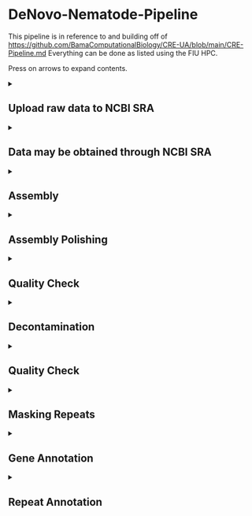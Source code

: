 # DeNovo-Nematode-Pipeline
This pipeline is in reference to and building off of https://github.com/BamaComputationalBiology/CRE-UA/blob/main/CRE-Pipeline.md
Everything can be done as listed using the FIU HPC. 

Press on arrows to expand contents.


<details>
<summary>
	
## Upload raw data to NCBI SRA
</summary>
</details>

<details>
<summary>
	
## Data may be obtained through NCBI SRA
</summary>

**Nanopore:**
```
module load sratoolkit-3.0.0
```

Go to NCBI SRA and search _Oscheius_. use the filters at the side to narrow it down to genome and nanopore reads. Find the sra ID for _Oscheius_ sp.G, the number is **SRR16242712**

```
fasterq-dump SRR16242712
#this will take a while and give you no feedback so just believe it will work.
```

If successful you should have a file named SRR16242712.fastq with 18G of data. Type ls -lh to see this.

**Illumina:**

```
fasterq-dump SRR16242711
```
If successful you should have a file named SRR16242711_1.fastq and SRR16242711_2.fastq both with 5.4G of data. Type ls -lh to see this.

</details>

<details>
<summary>
	
## Assembly
</summary>

We have tried assembly with:

* flye

* nextdenovo

* verkko

* hifiasm


Flye and nextdenovo use ONT and illumina data. Verkko and hifiasm use pacbio and ONT. 


--------------------------------------------------------------------------------------------------------------------------------------------------------------

<details>
<summary>nextDenovo</summary>

https://github.com/Nextomics/NextDenovo

Between flye and nextdenovo, we find nextDenovo to generally be better and more contiguous.
```
#create the input file
ls SRR16242712.fastq > input.fofn
```

```
#create the configuration file for assembly
vi run.cfg
```

Press[i] for insert and copy and paste the below section (this was obtained by going to nextDenovo documentation and copying the run.cfg file. Then we correct a few lines for our data, like genome size for example. If you don't know the genome size you can estimate it from a related species or use the option auto.

```
[General]
job_type = local
job_prefix = nextDenovo
task = all
rewrite = yes
deltmp = yes
parallel_jobs = 20
input_type = raw
read_type = ont # clr, ont, hifi
input_fofn = input.fofn
workdir = PB127

[correct_option]
read_cutoff = 1k
genome_size = 120M # estimated genome size, I know because I've already assembled this one
sort_options = -m 20g -t 15
minimap2_options_raw = -t 8
pa_correction = 3
correction_options = -p 15

[assemble_option]
minimap2_options_cns = -t 8
nextgraph_options = -a 1
```

Save by pressing [esc], type ':wq' and press [enter]

```
#create the script to run nextDenovo and create an assembled genome
vi assemble.sh
```

Press [i] for insert mode and copy the below script

```
#!/bin/bash

#SBATCH --account iacc_jfierst
#SBATCH --qos highmem1
#SBATCH --partition highmem1
#SBATCH --output=out_%assemble.log
#SBATCH --mail-user=vegge003@fiu.edu 	#use your own email instead
#SBATCH --mail-type=ALL

module load nextDenovo-2.5.0

nextDenovo run.cfg
```

Save by pressing [esc], type ':wq' and press [enter]


Run the script with: 
```
sbatch assemble.sh
```

To see if your job is running type the following command:
```
squeue --me
```

There is a common issue some face and you may need to load modules before you run the script. In which case use:
```
module load nextDenovo-2.5.0
sbatch assemble.sh
```

The final assembly result is at 03.ctg_graph/nd.asm.fasta

Basic statistics for the assembly are at 03.ctg_graph/nd.asm.fasta.stat
</details>

<details>
	<summary>Flye</summary>
	

https://canu.readthedocs.io/en/latest/quick-start.html#quickstart

The Canu module is available on HPC but I run into a problem with java when trying to use the module. Additionally, Flye is not available, and we don't use these programs enough to request their download. Thus, I've just created conda environments for these. You can try using the anaconda module on HPC (module load anaconda2), but I downloaded my own anaconda a long time ago. You can get the linux version of anaconda here: https://www.anaconda.com/download
Miniconda or Mamba probably work too, I just haven't tried.


Get Canu
```
conda create -n canu
conda activate canu
	#if conda activate doesn't work, try source activate
conda install -c bioconda canu
```

Create script
```
vi canu_correction.sh
```
Hit [i] for insertion mode and copy/paste the following:

```
#!/bin/bash

#SBATCH --account iacc_jfierst
#SBATCH --qos highmem1
#SBATCH --partition highmem1
#SBATCH --output=out_%canu_correct.log
#SBATCH --mail-user=vegge003@fiu.edu   #use your own email
#SBATCH --mail-type=ALL

#conda activate canu

canu -correct -p PB127_canu -d canu_out genomeSize=120M useGrid=false -nanopore-raw ./SRR16242712.fastq
```

Save by pressing [esc], type ':wq' and press [enter]


Run the script with: 
```
sbatch canu_correction.sh
```

To see if your job is running type the following command:
```
squeue --me
```

This job took 2.5 days to finish, but could be sped up by giving it more resources. Try adding "#SBATCH -n 8" and "#SBATCH --mem=128G" to the script.

The output is in canu_out. The corrected reads are the file: *.correctedReads.fasta.gz

However, an error is thrown because some of the read names match in the first column. To fix this we unzip the file, and replace the spaces with underscores so that the whole column is one long name. 

```
gunzip *.correctedReads.fasta.gz
cat *.correctedReads.fasta | sed 's/ /_/g' > correctedReads2.fasta
```

-----------------------------------------------------------------------------------------------------------------------------------------------------------

https://github.com/fenderglass/Flye

Get Flye
```
conda create -n flye
conda activate flye
	#if conda activate doesn't work, try source activate
conda install -c bioconda flye
```

Create the script
```
vi flye_assemble.sh
```

Hit [i] for insertion mode and copy/paste the following:
```
#!/bin/bash

#SBATCH --account iacc_jfierst
#SBATCH --qos highmem1
#SBATCH --partition highmem1
#SBATCH --output=out_%assembly.log
#SBATCH --mail-user=vegge003@fiu.edu   #use your own email
#SBATCH --mail-type=ALL

#conda activate flye    

flye --nano-corr ./canu_out/PB127_canu.correctedReads2.fasta -o flye_assembly -t 8 --genome-size 120M
```
Save and exit by pressing [esc], typing ":wq" and then [enter]

Run the script with: 
```
sbatch flye_assemble.sh
```

To see if your job is running type the following command:
```
squeue --me
```

The final assembly is in ./flye_assembly/assembly.fasta

This took approximately 4hrs to assemble a worm genome ~100Mb

</details>

Before starting Verkko or hifiasm, you may want to select for ultra-long ONT reads (50kb and up). You can do this with awk:
```
awk 'BEGIN {RS = "@"; ORS = ""} NR > 1 {getline seq; getline sep; getline qual; if (length(seq) >= MIN_SIZE) print "@"$0, seq, sep, qual}' MIN_SIZE=50000 ontReads.fastq > filteredONT.fastq
```

<details>
	<summary>Verkko</summary>

https://github.com/marbl/verkko

Verkko does not do well with little coverage.

Install Verkko with Conda:
```
conda create -n verkko -c conda-forge -c bioconda -c defaults verkko
conda activate verkko
	#if conda activate doesn't work, try source activate
```

Create the script:
```
vi verkko.sh
```

Press[i] for instertion and copy/paste the following:
```
#!/bin/bash

#SBATCH --account iacc_jfierst
#SBATCH --qos highmem1
#SBATCH --partition highmem1
# Number of nodes
#SBATCH -N 1

# Number of tasks
#SBATCH -n 16

#SBATCH --output=out_verkko.log
#SBATCH --mail-user=vegge003@fiu.edu   #use your own email
#SBATCH --mail-type=ALL

#conda activate verkko 

export VERKKO=/your/path/to/verkko/bin

verkko -d <work-directory> --hifi <hifi-fastq-files> --nano <ont-fastq-files>
```
Save and exit by pressing [esc], typing ":wq" and then [enter]

Run the script with: 
```
sbatch verkko.sh
```

To see if your job is running type the following command:
```
squeue --me
```

The SnakeMake script that Verkko runs on specifies 4CPUs, thus an error will occur if you are trying to run it on HPC without specifying the cores (#SBATCH -n 16)

The assembly is in the output directory and named assembly.fasta

This takes about 2 hours to complete on a worm genome (~100Mb)
 
</details>

<details>
	<summary>Hifiasm</summary>

https://github.com/chhylp123/hifiasm

https://hifiasm.readthedocs.io/en/latest/faq.html

Install Hifiasm with git or conda:

Git
```
git clone https://github.com/chhylp123/hifiasm
cd hifiasm
make
```

Conda
```
conda create -n hifiasm
conda activate hifiasm
	#if conda activate doesn't work, try source activate
conda install -c bioconda hifiasm
```

Create the script:
```
vi hifiasm_assembly.sh
```

Press[i] for instertion and copy/paste the following:
```
#!/bin/bash

#SBATCH --account iacc_jfierst
#SBATCH --qos highmem1
#SBATCH --partition highmem1
#SBATCH --output=out_hifi.log
#SBATCH --mail-user=vegge003@fiu.edu  #insert your own email
#SBATCH --mail-type=ALL


#pacbio reads only
hifiasm -o sample.asm -t 32 /path/to/hifi_reads.fastq


#pacbio with nanopore reads over 50kb
hifiasm -o sample.asm -t 32 --ul /path/to/filteredONT.fastq /path/to/hifi_reads.fastq

#if you installed with git then you need to include the full path to hifiasm
#make sure to comment out the option you do not want
#if you have it installed as a conda environment, make sure to load the environment before running the script
```

Save and exit by pressing [esc], typing ":wq" and then [enter]

Run the script with: 
```
sbatch hifiasm_assembly.sh
```

To see if your job is running type the following command:
```
squeue --me
```
Takes about 1 hour on a 100Mb worm genome. 

When complete, your assembly files are .gfa files, which are information about the overlap graphs. To change them into fasta files you can use awk:
```
awk '/^S/{print ">"$2;print $3}' test.p_ctg.gfa > test.p_ctg.fa
```

</details>

</details>


<details>
<summary>
	
## Assembly Polishing
</summary>

Illumina has a higher base calling accuracy than nanopore (although nanopore may be catching up soon). Therefore we "polish" the assembly by correcting the long read assembly with Illumina short read data. 

---------------------------------------------------------------------------------------------------------------------------------------------------------------

If you assembled with NextDenovo, proceed with NextPolish. If you assembled with Flye, proceed with Pilon.

<details>
<summary>NextPolish</summary>

https://github.com/Nextomics/NextPolish
```
#create the input file
ls SRR16242711_1.fastq SRR16242711_2.fastq > sgs.fofn
```

Modify the run.cfg file by typing 'vi run.cfg' and hit [i] for insert. Delete the existing code and copy/paste the following:

```
[General]
job_type = local
job_prefix = nextPolish
task = best
rewrite = yes
rerun = 3
parallel_jobs = 6
multithread_jobs = 5
genome = /your/path/to/03.ctg_graph/nd.asm.fasta #genome file
genome_size = 120M
workdir = ./01_rundir
polish_options = -p {multithread_jobs}

[sgs_option]
sgs_fofn = ./sgs.fofn
sgs_options = -max_depth 100 -bwa
```

Create a script for polishing by typing 'vi polish.sh', hit [i] for insert, and copy/paste the following:

```
#!/bin/bash

#SBATCH --account iacc_jfierst
#SBATCH --qos highmem1
#SBATCH --partition highmem1
#SBATCH --output=out_%polish.log
#SBATCH --mail-user=vegge003@fiu.edu   #use your email
#SBATCH --mail-type=ALL

module load nextPolish-1.4.0   #might need to load before running script

nextPolish run.cfg
```

Run the script. The output will be a file with pid***** and a directory named 01_rundir. The directory contains genome.nextpolish.fasta (the polished genome) and genome.nextpolish.fasta.stat (stats about the corrections made). Please rename the file if working with multiple genomes because all will come out with the same name and it could get confusing. 

</details>

<details>
<summary>Pilon</summary>

https://github.com/broadinstitute/pilon

Create the script:
```
vi pilon.sh
```

Hit [i] for insertion mode and copy/paste the following:
```
#!/bin/bash

#SBATCH --account iacc_jfierst
#SBATCH --qos highmem1
#SBATCH --partition highmem1
#SBATCH --output=out_%pilon.log
#SBATCH --mail-user=vegge003@fiu.edu   #use your own email
#SBATCH --mail-type=ALL

module load pilon-1.22-gcc-8.2.0-33xdiwt

FORWARD=[PATH TO FASTQ_1]
REVERSE=[PATH TO FASTQ_2]
LINE_NAME=PB127 ## YOUR LINE
mkdir ./pilon_out/

## ROUND 1 ##
GENOME=[ path to assembled genome]
#index genome 
bwa index ${GENOME}
#align reads
bwa mem -t 8 -M ${GENOME} ${FORWARD} ${REVERSE}  > ./pilon_out/bwa.sam
#sam to bam
samtools view -Sb ./pilon_out/bwa.sam > ./pilon_out/bwa.bam
##Sort and index the BAM 
samtools sort ./pilon_out/bwa.bam -o ./pilon_out/bwa.sort
samtools index ./pilon_out/bwa.sort

##Pilon it 
java -Xmx12G -jar /share/apps/bioinfoJava/pilon-1.22.jar --genome ${GENOME} --frags ./pilon_out/bwa.sort --output ./pilon_out/${LINE_NAME}_pilon1

## ROUND 2 ##
GENOME=./pilon_out/${LINE_NAME}_pilon1.fasta 
#index genome 
bwa index ${GENOME}
#align reads
bwa mem -t 8 -M ${GENOME} ${FORWARD} ${REVERSE}  > ./pilon_out/bwa.sam
#sam to bam
samtools view -Sb ./pilon_out/bwa.sam > ./pilon_out/bwa.bam
##Sort and index the BAM 
samtools sort ./pilon_out/bwa.bam -o ./pilon_out/bwa.sort
samtools index ./pilon_out/bwa.sort


##Pilon it 
java -Xmx12G -jar /share/apps/bioinfoJava/pilon-1.22.jar --genome ${GENOME} --frags ./pilon_out/bwa.sort --output ./pilon_out/${LINE_NAME}_pilon2


## ROUND 3 ##
GENOME=./pilon_out/${LINE_NAME}_pilon2.fasta 
#index genome 
bwa index ${GENOME}
#align reads
bwa mem -t 8 -M ${GENOME} ${FORWARD} ${REVERSE}  > ./pilon_out/bwa.sam
#sam to bam
samtools view -Sb ./pilon_out/bwa.sam > ./pilon_out/bwa.bam
##Sort and index the BAM 
samtools sort ./pilon_out/bwa.bam -o ./pilon_out/bwa.sort
samtools index ./pilon_out/bwa.sort

##Pilon it 
java -Xmx12G -jar /share/apps/bioinfoJava/pilon-1.22.jar --genome ${GENOME} --frags ./pilon_out/bwa.sort --output ./pilon_out/${LINE_NAME}_pilon3



## ROUND 4 ##
GENOME=./pilon_out/${LINE_NAME}_pilon3.fasta 
#index genome 
bwa index ${GENOME}
#align reads
bwa mem -t 8 -M ${GENOME} ${FORWARD} ${REVERSE}  > ./pilon_out/bwa.sam
#sam to bam
samtools view -Sb ./pilon_out/bwa.sam > ./pilon_out/bwa.bam
##Sort and index the BAM 
samtools sort ./pilon_out/bwa.bam -o ./pilon_out/bwa.sort
samtools index ./pilon_out/bwa.sort

##Pilon it 
java -Xmx12G -jar /share/apps/bioinfoJava/pilon-1.22.jar --genome ${GENOME} --frags ./pilon_out/bwa.sort --output ./:pilon_out/${LINE_NAME}_pilon4
```

</details>

</details>

<details>

<summary>
	
## Quality Check
</summary>

We use QUAST and BUSCO to check the quality of our genome assemblies. There are two ways of doing this: module load from the hpc, or creating a conda environment. 

**BUSCO**

We need to download the nematode dataset so that we can run busco in offline mode. 

```
wget --no-check-certificate https://busco-data.ezlab.org/v5/data/lineages/nematoda_odb10.2020-08-05.tar.gz
tar -xvzf nematoda_odb10.2020-08-05.tar.gz
```

type 'vi busco.sh' to create a script, hit [i], and copy/paste the lines below:

```
#!/bin/bash

#SBATCH --account iacc_jfierst
#SBATCH --qos highmem1
#SBATCH --partition highmem1
#SBATCH --output=out_%busco.log
#SBATCH --mail-user=vegge003@fiu.edu  #use your email
#SBATCH --mail-type=ALL


module load quast-5.2.0 	#might need to load before running script

export AUGUSTUS_CONFIG_PATH="/your/path/to/Augustus"

busco -c 4 -m genome -i /your/path/to/01_rundir/genome.nextpolish.fasta -o busco_PB127 --offline --lineage_dataset /home/data/jfierst/your_username/nematoda_odb10
```
Notice the AUGUSTUS_CONFIG_PATH. We need to copy the augustus directory, give it write permissions, and tell the program the path to that directory. 

```
cp -R /home/data/jfierst/veggers/programs/Augustus/config /your/path/.
cd Augustus
chmod +777 *  #this is a easy but unsafe way to make sure all directories within the directory Augustus each have all permissions. This will take some time.
```
Edit the script to include your path to Augustus and run the script. BUSCO may take multiple hours to run but should not take longer than a day. Your output will be a short_summary*.txt file.

**QUAST**


```
#!/bin/bash

#SBATCH --account iacc_jfierst
#SBATCH --qos highmem1
#SBATCH --partition highmem1
#SBATCH --output=out_%quast.log
#SBATCH --mail-user=vegge003@fiu.edu    #use your own email
#SBATCH --mail-type=ALL

module load quast-5.2.0  #may need to load before running script

quast.py -t 4 --eukaryote --plots-format pdf /your/path/to/01_rundir/genome.nextpolish.fasta -o ./PB127_quast/
```

QUAST only takes a minute or two and the output is in the directory PB127_quast. The file report.txt gives you basic genome assembly stats like GC content, N50, # contigs, etc. 

The html files are files that display the information in a graphical way using icarus viewer. To view these files, you need to download them to your local machine and then click to open them.

OPTION 1: use HPC GUI

If you are using the web browser HPC access, then navigate to the files tab. Type the path to the directory with the file you want to download, select the file, and click download.

OPTION 2: using HPC from computer terminal

```
#logout of the hpc
exit

#connect to hpc using sftp (secure file transfer)
sftp username@hpclogin01.fiu.edu

get /path/to/file.html

#logout of hpc
exit
```

The .html file should now be in your home directory of your local machine.

</details>

<details>

 <summary>
	 
## Decontamination
</summary>
 
</details>


<details>

 <summary>
	 
## Quality Check
</summary>
</details>






<details>

 <summary>
	 
## Masking Repeats
</summary>
 
</details>





<details>

 <summary>
	 
## Gene Annotation
</summary>


**BRAKER3**

https://github.com/Gaius-Augustus/BRAKER

BRAKER3 is incorporating RNA and Protein Data using GeneMark-ETP and AUGUSTUS. It is used for protein predictions and de novo protein annotations, but is heavily reliant on the data you give it. 

**InterProScan**

https://interproscan-docs.readthedocs.io/en/latest/

InterProScan scans the InterPro database to predict protein function and domains.
 
</details>






<details>

 <summary>
	 
## Repeat Annotation
</summary>
 
</details>
